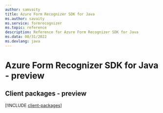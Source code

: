 ```yaml
---
author: samvaity
title: Azure Form Recognizer SDK for Java
ms.author: savaity
ms.service: formrecognizer
ms.topic: reference
description: Reference for Azure Form Recognizer SDK for Java
ms.data: 08/31/2022
ms.devlang: java
---
```

# Azure Form Recognizer SDK for Java - preview

## Client packages - preview
[!INCLUDE [client-packages](form-recognizer-client-index.md)]